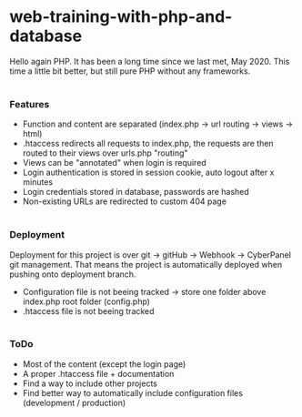 # web-training-with-php-and-database

Hello again PHP. It has been a long time since we last met, May 2020. This time
a little bit better, but still pure PHP without any frameworks.
</br></br>
### Features
  * Function and content are separated (index.php -> url routing -> views -> html)
  * .htaccess redirects all requests to index.php, the requests are then routed to their views over urls.php "routing"
  * Views can be "annotated" when login is required
  * Login authentication is stored in session cookie, auto logout after x minutes
  * Login credentials stored in database, passwords are hashed
  * Non-existing URLs are redirected to custom 404 page
</br></br>
### Deployment
Deployment for this project is over git -> gitHub -> Webhook -> CyberPanel git management.
That means the project is automatically deployed when pushing onto deployment branch.
  * Configuration file is not beeing tracked -> store one folder above index.php root folder (config.php)
  * .htaccess file is not beeing tracked
</br></br>
### ToDo
  * Most of the content (except the login page)
  * A proper .htaccess file + documentation
  * Find a way to include other projects
  * Find better way to automatically include configuration files (development / production)
</br></br>